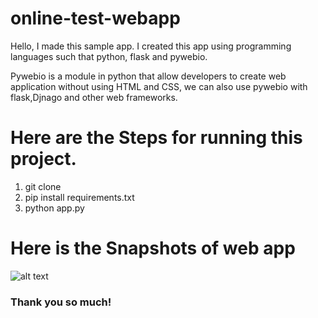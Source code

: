 # online-test-webapp
Hello, I made this sample app. I created this app using programming languages such that python, flask and pywebio. <br>

Pywebio is a module in python that allow developers to create web application without using HTML and CSS, we can also use pywebio with flask,Djnago and other web frameworks.

# Here are the Steps for running this project.
1. git clone<br>
2. pip install requirements.txt<br>
3. python app.py<br>

# Here is the Snapshots of web app

![alt text](https://github.com/kavyanshpandey/online-test-webapp/blob/main/Snapshots/20210417_201343.jpg)
<br>

### Thank you so much!
